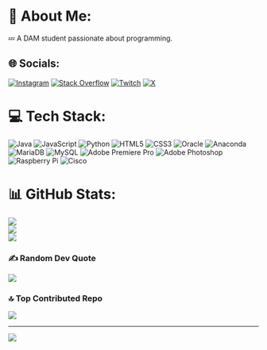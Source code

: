 # 💫 About Me:
💤 A DAM student passionate about programming.


## 🌐 Socials:
[![Instagram](https://img.shields.io/badge/Instagram-%23E4405F.svg?logo=Instagram&logoColor=white)](https://instagram.com/@juangc.zip) [![Stack Overflow](https://img.shields.io/badge/-Stackoverflow-FE7A16?logo=stack-overflow&logoColor=white)](https://stackoverflow.com/users/@rezzt) [![Twitch](https://img.shields.io/badge/Twitch-%239146FF.svg?logo=Twitch&logoColor=white)](https://twitch.tv/@rezztt__) [![X](https://img.shields.io/badge/X-black.svg?logo=X&logoColor=white)](https://x.com/@rezztt_zip) 

# 💻 Tech Stack:
![Java](https://img.shields.io/badge/java-%23ED8B00.svg?style=for-the-badge&logo=openjdk&logoColor=white) ![JavaScript](https://img.shields.io/badge/javascript-%23323330.svg?style=for-the-badge&logo=javascript&logoColor=%23F7DF1E) ![Python](https://img.shields.io/badge/python-3670A0?style=for-the-badge&logo=python&logoColor=ffdd54) ![HTML5](https://img.shields.io/badge/html5-%23E34F26.svg?style=for-the-badge&logo=html5&logoColor=white) ![CSS3](https://img.shields.io/badge/css3-%231572B6.svg?style=for-the-badge&logo=css3&logoColor=white) ![Oracle](https://img.shields.io/badge/Oracle-F80000?style=for-the-badge&logo=oracle&logoColor=white) ![Anaconda](https://img.shields.io/badge/Anaconda-%2344A833.svg?style=for-the-badge&logo=anaconda&logoColor=white) ![MariaDB](https://img.shields.io/badge/MariaDB-003545?style=for-the-badge&logo=mariadb&logoColor=white) ![MySQL](https://img.shields.io/badge/mysql-%2300000f.svg?style=for-the-badge&logo=mysql&logoColor=white) ![Adobe Premiere Pro](https://img.shields.io/badge/Adobe%20Premiere%20Pro-9999FF.svg?style=for-the-badge&logo=Adobe%20Premiere%20Pro&logoColor=white) ![Adobe Photoshop](https://img.shields.io/badge/adobe%20photoshop-%2331A8FF.svg?style=for-the-badge&logo=adobe%20photoshop&logoColor=white) ![Raspberry Pi](https://img.shields.io/badge/-RaspberryPi-C51A4A?style=for-the-badge&logo=Raspberry-Pi) ![Cisco](https://img.shields.io/badge/cisco-%23049fd9.svg?style=for-the-badge&logo=cisco&logoColor=black)
# 📊 GitHub Stats:
![](https://github-readme-stats.vercel.app/api?username=rezztt-coder&theme=radical&hide_border=false&include_all_commits=true&count_private=false)<br/>
![](https://github-readme-streak-stats.herokuapp.com/?user=rezztt-coder&theme=radical&hide_border=false)<br/>
![](https://github-readme-stats.vercel.app/api/top-langs/?username=rezztt-coder&theme=radical&hide_border=false&include_all_commits=true&count_private=false&layout=compact)

### ✍️ Random Dev Quote
![](https://quotes-github-readme.vercel.app/api?type=horizontal&theme=radical)

### 🔝 Top Contributed Repo
![](https://github-contributor-stats.vercel.app/api?username=rezztt-coder&limit=5&theme=radical&combine_all_yearly_contributions=true)

---
[![](https://visitcount.itsvg.in/api?id=rezztt-coder&icon=0&color=0)](https://visitcount.itsvg.in)

<!-- Proudly created with GPRM ( https://gprm.itsvg.in ) -->
